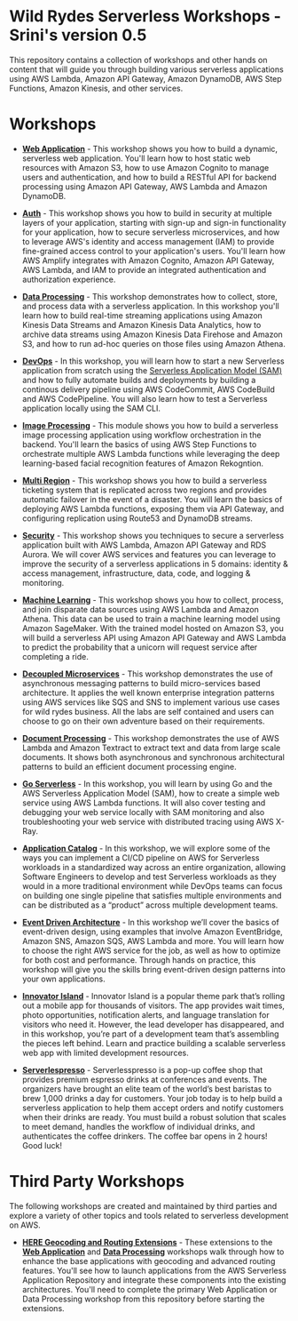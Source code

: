 # Wild Rydes Serverless Workshops - Srini's version 0.5

This repository contains a collection of workshops and other hands on content that will guide you through building various serverless applications using AWS Lambda, Amazon API Gateway, Amazon DynamoDB, AWS Step Functions, Amazon Kinesis, and other services.

# Workshops

- [**Web Application**](https://webapp.serverlessworkshops.io) - This workshop shows you how to build a dynamic, serverless web application. You'll learn how to host static web resources with Amazon S3, how to use Amazon Cognito to manage users and authentication, and how to build a RESTful API for backend processing using Amazon API Gateway, AWS Lambda and Amazon DynamoDB.

- [**Auth**](https://auth.serverlessworkshops.io) - This workshop shows you how to build in security at multiple layers of your application, starting with sign-up and sign-in functionality for your application, how to secure serverless microservices, and how to leverage AWS's identity and access management (IAM) to provide fine-grained access control to your application's users. You'll learn how AWS Amplify integrates with Amazon Cognito, Amazon API Gateway, AWS Lambda, and IAM to provide an integrated authentication and authorization experience.

- [**Data Processing**](https://data-processing.serverlessworkshops.io/) - This workshop demonstrates how to collect, store, and process data with a serverless application. In this workshop you'll learn how to build real-time streaming applications using Amazon Kinesis Data Streams and Amazon Kinesis Data Analytics, how to archive data streams using Amazon Kinesis Data Firehose and Amazon S3, and how to run ad-hoc queries on those files using Amazon Athena.

- [**DevOps**](https://cicd.serverlessworkshops.io/) - In this workshop, you will learn how to start a new Serverless application from scratch using the [Serverless Application Model (SAM)](https://github.com/awslabs/serverless-application-model) and how to fully automate builds and deployments by building a continous delivery pipeline using AWS CodeCommit, AWS CodeBuild and AWS CodePipeline. You will also learn how to test a Serverless application locally using the SAM CLI.

- [**Image Processing**](ImageProcessing) - This module shows you how to build a serverless image processing application using workflow orchestration in the backend. You'll learn the basics of using AWS Step Functions to orchestrate multiple AWS Lambda functions while leveraging the deep learning-based facial recognition features of Amazon Rekogntion.

- [**Multi Region**](MultiRegion) - This workshop shows you how to build a serverless ticketing system that is replicated across two regions and provides automatic failover in the event of a disaster. You will learn the basics of deploying AWS Lambda functions, exposing them via API Gateway, and configuring replication using Route53 and DynamoDB streams.

- [**Security**](https://github.com/aws-samples/aws-serverless-security-workshop) - This workshop shows you techniques to secure a serverless application built with AWS Lambda, Amazon API Gateway and RDS Aurora. We will cover AWS services and features you can leverage to improve the security of a serverless applications in 5 domains: identity & access management, infrastructure, data, code, and logging & monitoring.

- [**Machine Learning**](MachineLearning) - This workshop shows you how to collect, process, and join disparate data sources using AWS Lambda and Amazon Athena. This data can be used to train a machine learning model using Amazon SageMaker. With the trained model hosted on Amazon S3, you will build a serverless API using Amazon API Gateway and AWS Lambda to predict the probability that a unicorn will request service after completing a ride.

- [**Decoupled Microservices**](https://async-messaging.workshop.aws/) - This workshop demonstrates the use of asynchronous messaging patterns to build micro-services based architecture. It applies the well known enterprise integration patterns using AWS services like SQS and SNS to implement various use cases for wild rydes business. All the labs are self contained and users can choose to go on their own adventure based on their requirements.

- [**Document Processing**](https://document-processing.serverlessworkshops.io/) - This workshop demonstrates the use of AWS Lambda and Amazon Textract to extract text and data from large scale documents. It shows both asynchronous and synchronous architectural patterns to build an efficient document processing engine.

- [**Go Serverless**](https://golang.serverlessworkshops.io/) - In this workshop, you will learn by using Go and the AWS Serverless Application Model (SAM), how to create a simple web service using AWS Lambda functions. It will also cover testing and debugging your web service locally with SAM monitoring and also troubleshooting your web service with distributed tracing using AWS X-Ray.

- [**Application Catalog**](https://application-catalog.serverlessworkshops.io/) - In this workshop, we will explore some of the ways you can implement a CI/CD pipeline on AWS for Serverless workloads in a standardized way across an entire organization, allowing Software Engineers to develop and test Serverless workloads as they would in a more traditional environment while DevOps teams can focus on building one single pipeline that satisfies multiple environments and can be distributed as a “product” across multiple development teams.

- [**Event Driven Architecture**](https://event-driven-architecture.workshop.aws/) - In this workshop we’ll cover the basics of event-driven design, using examples that involve Amazon EventBridge, Amazon SNS, Amazon SQS, AWS Lambda and more. You will learn how to choose the right AWS service for the job, as well as how to optimize for both cost and performance. Through hands on practice, this workshop will give you the skills bring event-driven design patterns into your own applications.

- [**Innovator Island**](https://github.com/aws-samples/aws-serverless-workshop-innovator-island) - Innovator Island is a popular theme park that’s rolling out a mobile app for thousands of visitors. The app provides wait times, photo opportunities, notification alerts, and language translation for visitors who need it. However, the lead developer has disappeared, and in this workshop, you’re part of a development team that’s assembling the pieces left behind. Learn and practice building a scalable serverless web app with limited development resources.

- [**Serverlespresso**](https://workshop.serverlesscoffee.com/) - Serverlesspresso is a pop-up coffee shop that provides premium espresso drinks at conferences and events. The organizers have brought an elite team of the world’s best baristas to brew 1,000 drinks a day for customers. Your job today is to help build a serverless application to help them accept orders and notify customers when their drinks are ready. You must build a robust solution that scales to meet demand, handles the workflow of individual drinks, and authenticates the coffee drinkers. The coffee bar opens in 2 hours! Good luck!

# Third Party Workshops

The following workshops are created and maintained by third parties and explore a variety of other topics and tools related to serverless development on AWS.

- [**HERE Geocoding and Routing Extensions**](https://github.com/heremaps/devrel-workshops/tree/master/aws-serverless) - These extensions to the [**Web Application**](https://webapp.serverlessworkshops.io) and [**Data Processing**](https://dataprocessing.wildrydes.com) workshops walk through how to enhance the base applications with geocoding and advanced routing features. You'll see how to launch applications from the AWS Serverless Application Repository and integrate these components into the existing architectures. You'll need to complete the primary Web Application or Data Processing workshop from this repository before starting the extensions.
